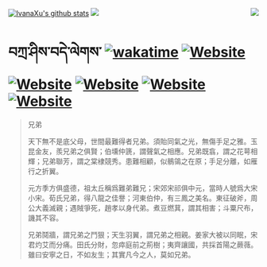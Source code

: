 [![IvanaXu's github stats](https://github-readme-stats.vercel.app/api?username=IvanaXu&theme=codeSTACKr)](https://github.com/anuraghazra/github-readme-stats)
<img align="right" src="https://github-readme-stats.vercel.app/api/top-langs/?username=IvanaXu&langs_count=8&theme=codeSTACKr" />
<img src="https://github-readme-stats.vercel.app/api/wakatime?username=IvanaXu&layout=compact&langs_count=8&theme=codeSTACKr&custom_title=Programming&nbsp;Times&nbsp;(Since&nbsp;Jul.29.2021)&range=all_time" />
# བཀྲ་ཤིས་བདེ་ལེགས་	[![wakatime](https://wakatime.com/badge/user/5043ee4a-e361-4607-9d47-d557f2005d05.svg)](https://wakatime.com/@5043ee4a-e361-4607-9d47-d557f2005d05)	[![Website](https://img.shields.io/website?label=&up_color=orange&up_message=Tianchi&url=https%3A%2F%2Fshields.io)](https://tianchi.aliyun.com/home/science/scienceDetail?userId=1095279182618)	[![Website](https://img.shields.io/website?label=&up_color=green&up_message=Yuque&url=https%3A%2F%2Fshields.io)](https://www.yuque.com/ivanaxu)	[![Website](https://img.shields.io/website?label=&up_color=yellow&up_message=Leetcode&url=https%3A%2F%2Fshields.io)](https://leetcode.cn/u/ivanaxu)	[![Website](https://img.shields.io/website?label=&up_color=violet&up_message=AIstudio&url=https%3A%2F%2Fshields.io)](https://aistudio.baidu.com/aistudio/personalcenter/thirdview/979775)	[![Website](https://img.shields.io/website?label=&up_color=red&up_message=Gitee&url=https%3A%2F%2Fshields.io)](https://gitee.com/IvanaXu)
> 兄弟
> 
> 天下無不是底父母，世間最難得者兄弟。須貽同氣之光，無傷手足之雅。玉昆金友，羨兄弟之俱賢；伯壎仲篪，謂聲氣之相應。兄弟既翕，謂之花萼相輝；兄弟聯芳，謂之棠棣競秀。患難相顧，似鶺鴒之在原；手足分離，如雁行之折翼。
> 
> 元方季方俱盛德，祖太丘稱爲難弟難兄；宋郊宋祁俱中元，當時人號爲大宋小宋。荀氏兄弟，得八龍之佳譽；河東伯仲，有三鳳之美名。東征破斧，周公大義滅親；遇賊爭死，趙孝以身代弟。煮豆燃萁，謂其相害；斗粟尺布，譏其不容。
> 
> 兄弟鬩牆，謂兄弟之鬥狠；天生羽翼，謂兄弟之相親。姜家大被以同眠，宋君灼艾而分痛。田氏分財，忽瘁庭前之荊樹；夷齊讓國，共採首陽之蕨薇。雖曰安寧之日，不如友生；其實凡今之人，莫如兄弟。
>
